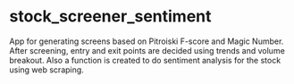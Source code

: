 # stock_screener_sentiment
App for generating screens based on Pitroiski F-score and Magic Number. After screening, entry and exit points are decided using trends and volume breakout. Also a function is created to do sentiment analysis for the stock using web scraping.
